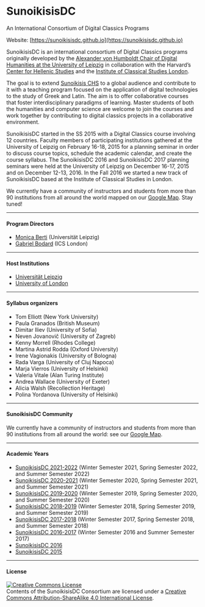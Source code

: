 # SunoikisisDC
An International Consortium of Digital Classics Programs

Website: [https://sunoikisisdc.github.io](https://sunoikisisdc.github.io)

SunoikisisDC is an international consortium of Digital Classics programs originally developed by the [Alexander von Humboldt Chair of Digital Humanities at the University of Leipzig](http://www.dh.uni-leipzig.de/wo/) in collaboration with the Harvard’s [Center for Hellenic Studies](http://chs.harvard.edu/) and the [Institute of Classical Studies London](https://ics.sas.ac.uk/).

The goal is to extend [Sunoikisis CHS](https://www.sunoikisis.org/) to a global audience and contribute to it with a teaching program focused on the application of digital technologies to the study of Greek and Latin. The aim is to offer collaborative courses that foster interdisciplinary paradigms of learning. Master students of both the humanities and computer science are welcome to join the courses and work together by contributing to digital classics projects in a collaborative environment.

SunoikisisDC started in the SS 2015 with a Digital Classics course involving 12 countries. Faculty members of participating institutions gathered at the University of Leipzig on February 16-18, 2015 for a planning seminar in order to discuss course topics, schedule the academic calendar, and create the course syllabus.
The SunoikisisDC 2016 and SunoikisisDC 2017 planning seminars were held at the University of Leipzig on December 16-17, 2015 and on December 12-13, 2016. In the Fall 2016 we started a new track of SunoikisisDC based at the Institute of Classical Studies in London.

We currently have a community of instructors and students from more than 90 institutions from all around the world mapped on our [Google Map](https://www.google.com/maps/d/embed?mid=1xTwH_U4aowfj58vF359nKmHzBs39Ljuh). Stay tuned!

***
#### Program Directors
* [Monica Berti](http://www.monicaberti.com/) (Universität Leipzig)
* [Gabriel Bodard](https://wiki.digitalclassicist.org/User:GabrielBodard) (ICS London)

***
#### Host Institutions
* [Universität Leipzig](https://www.uni-leipzig.de)
* [University of London](https://london.ac.uk)

***
#### Syllabus organizers
* Tom Elliott (New York University)
* Paula Granados (British Museum)
* Dimitar Iliev (University of Sofia)
* Neven Jovanovič (University of Zagreb)
* Kenny Morrell (Rhodes College)
* Martina Astrid Rodda (Oxford University)
* Irene Vagionakis (University of Bologna)
* Rada Varga (University of Cluj Napoca)
* Marja Vierros (University of Helsinki)
* Valeria Vitale (Alan Turing Institute)
* Andrea Wallace (University of Exeter)
* Alicia Walsh (Recollection Heritage)
* Polina Yordanova (University of Helsinki)

***
#### SunoikisisDC Community
We currently have a community of instructors and students from more than 90 institutions from all around the world: see our [Google Map](https://www.google.com/maps/d/embed?mid=1xTwH_U4aowfj58vF359nKmHzBs39Ljuh).

***
#### Academic Years
* [SunoikisisDC 2021-2022](https://github.com/SunoikisisDC/SunoikisisDC-2021-2022) (Winter Semester 2021, Spring Semester 2022, and Summer Semester 2022)
* [SunoikisisDC 2020-2021](https://github.com/SunoikisisDC/SunoikisisDC-2020-2021) (Winter Semester 2020, Spring Semester 2021, and Summer Semester 2021)
* [SunoikisisDC 2019-2020](https://github.com/SunoikisisDC/SunoikisisDC-2019-2020) (Winter Semester 2019, Spring Semester 2020, and Summer Semester 2020)
* [SunoikisisDC 2018-2019](https://github.com/SunoikisisDC/SunoikisisDC-2018-2019) (Winter Semester 2018, Spring Semester 2019, and Summer Semester 2019)
* [SunoikisisDC 2017-2018](https://github.com/SunoikisisDC/SunoikisisDC-2017-2018) (Winter Semester 2017, Spring Semester 2018, and Summer Semester 2018)
* [SunoikisisDC 2016-2017](https://github.com/SunoikisisDC/SunoikisisDC-2016-2017) (Winter Semester 2016 and Summer Semester 2017)
* [SunoikisisDC 2016](https://github.com/SunoikisisDC/SunoikisisDC-2016)
* [SunoikisisDC 2015](https://github.com/SunoikisisDC/SunoikisisDC-2015)

***
#### License
<a rel="license" href="http://creativecommons.org/licenses/by-sa/4.0/"><img alt="Creative Commons License" style="border-width:0" src="https://i.creativecommons.org/l/by-sa/4.0/88x31.png" /></a><br />Contents of the SunoikisisDC Consortium are licensed under a <a rel="license" href="http://creativecommons.org/licenses/by-sa/4.0/">Creative Commons Attribution-ShareAlike 4.0 International License</a>.
